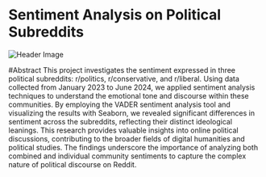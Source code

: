 # Sentiment Analysis on Political Subreddits

![Header Image](https://styles.redditmedia.com/t5_2qh6p/styles/bannerBackgroundImage_w35j00q47xw51.png)

#Abstract
This project investigates the sentiment expressed in three political subreddits: r/politics, r/conservative, and r/liberal. Using data collected from January 2023 to June 2024, we applied sentiment analysis techniques to understand the emotional tone and discourse within these communities. By employing the VADER sentiment analysis tool and visualizing the results with Seaborn, we revealed significant differences in sentiment across the subreddits, reflecting their distinct ideological leanings. This research provides valuable insights into online political discussions, contributing to the broader fields of digital humanities and political studies. The findings underscore the importance of analyzing both combined and individual community sentiments to capture the complex nature of political discourse on Reddit.

